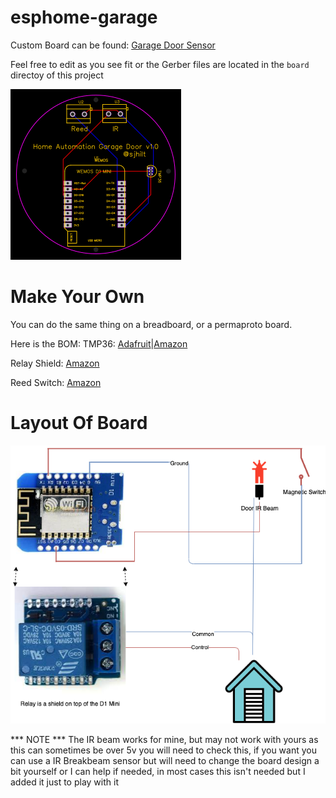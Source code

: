 # esphome-garage
Custom Board can be found: [Garage Door Sensor](https://easyeda.com/sjhilt/ha_sensor_copy)

Feel free to edit as you see fit or the Gerber files are located in the `board` directoy of this project 


![](https://github.com/sjhilt/esphome-garage/blob/main/garage_door.png)

# Make Your Own
You can do the same thing on a breadboard, or a permaproto board. 

Here is the BOM: 
TMP36: [Adafruit](https://www.adafruit.com/product/165)|[Amazon](https://www.amazon.com/KOOKYE-Temperature-TMP36-Precision-Raspberry/dp/B01GH32AQU/)

Relay Shield: [Amazon](https://www.amazon.com/HiLetgo-Relay-Shield-Module-WeMos/dp/B01NACU547/)

Reed Switch: [Amazon](https://www.amazon.com/gp/product/B0154PTDFI/)


# Layout Of Board
![](https://github.com/sjhilt/esphome-garage/blob/main/garage_door_layout.png)


*** NOTE ***
The IR beam works for mine, but may not work with yours as this can sometimes be over 5v you will need to check this, if you want you can use a IR Breakbeam sensor but will need to change the board design a bit yourself or I can help if needed, in most cases this isn't needed but I added it just to play with it 
